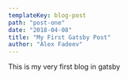 ```yaml
---
templateKey: blog-post
path: "post-one"
date: "2018-04-08"
title: "My First Gatsby Post"
author: "Alex Fadeev"
---
```


This is my very first blog in gatsby
